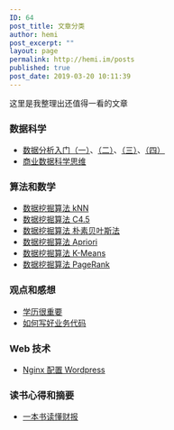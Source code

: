 ```yaml
---
ID: 64
post_title: 文章分类
author: hemi
post_excerpt: ""
layout: page
permalink: http://hemi.im/posts
published: true
post_date: 2019-03-20 10:11:39
---
```

<!-- wp:paragraph -->
<p>这里是我整理出还值得一看的文章</p>
<!-- /wp:paragraph -->

<!-- wp:heading {"level":3} -->
<h3>数据科学</h3>
<!-- /wp:heading -->

<!-- wp:list -->
<ul><li><a rel="noreferrer noopener" aria-label=" (opens in a new tab)" href="http://hemi.im/archives/118" target="_blank">数据分析入门（一）</a>、<a rel="noreferrer noopener" aria-label=" (opens in a new tab)" href="http://hemi.im/archives/127" target="_blank">（二）</a>、<a rel="noreferrer noopener" aria-label=" (opens in a new tab)" href="http://hemi.im/archives/148" target="_blank">（三）</a>、<a href="http://hemi.im/archives/191" target="_blank" rel="noreferrer noopener" aria-label=" (opens in a new tab)">（四）</a></li><li><a href="http://hemi.im/archives/185">商业数据科学思维</a></li></ul>
<!-- /wp:list -->

<!-- wp:heading {"level":3} -->
<h3>算法和数学</h3>
<!-- /wp:heading -->

<!-- wp:list -->
<ul><li><a rel="noreferrer noopener" aria-label=" (opens in a new tab)" href="http://hemi.im/archives/174" target="_blank">数据挖掘算法 kNN</a></li><li><a rel="noreferrer noopener" aria-label=" (opens in a new tab)" href="http://hemi.im/archives/159" target="_blank">数据挖掘算法 C4.5</a></li><li><a rel="noreferrer noopener" aria-label="数据挖掘算法 朴素贝叶斯法 (opens in a new tab)" href="http://hemi.im/archives/197" target="_blank">数据挖掘算法 朴素贝叶斯法</a></li><li><a rel="noreferrer noopener" aria-label=" (opens in a new tab)" href="http://hemi.im/archives/230" target="_blank">数据挖掘算法 Apriori</a></li><li><a rel="noreferrer noopener" aria-label=" (opens in a new tab)" href="http://hemi.im/archives/239" target="_blank">数据挖掘算法 K-Means</a></li><li><a href="http://hemi.im/archives/213" target="_blank" rel="noreferrer noopener" aria-label=" (opens in a new tab)">数据挖掘算法 PageRank</a></li></ul>
<!-- /wp:list -->

<!-- wp:heading {"level":3} -->
<h3>观点和感想</h3>
<!-- /wp:heading -->

<!-- wp:list -->
<ul><li><a rel="noreferrer noopener" aria-label=" (opens in a new tab)" href="http://hemi.im/archives/92" target="_blank">学历很重要</a></li><li><a href="http://hemi.im/archives/88" target="_blank" rel="noreferrer noopener" aria-label=" (opens in a new tab)">如何写好业务代码</a></li></ul>
<!-- /wp:list -->

<!-- wp:heading {"level":3} -->
<h3>Web 技术</h3>
<!-- /wp:heading -->

<!-- wp:list -->
<ul><li><a href="http://hemi.im/archives/31" target="_blank" rel="noreferrer noopener" aria-label=" (opens in a new tab)">Nginx 配置 Wordpress</a></li></ul>
<!-- /wp:list -->

<!-- wp:heading {"level":3} -->
<h3>读书心得和摘要</h3>
<!-- /wp:heading -->

<!-- wp:list -->
<ul><li><a href="/archives/52" target="_blank" rel="noreferrer noopener" aria-label=" (opens in a new tab)">一本书读懂财报</a></li></ul>
<!-- /wp:list -->

<!-- wp:paragraph -->
<p></p>
<!-- /wp:paragraph -->